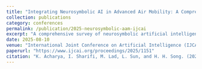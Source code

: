 ```yaml
---
title: "Integrating Neurosymbolic AI in Advanced Air Mobility: A Comprehensive Survey"
collection: publications
category: conferences
permalink: /publication/2025-neurosymbolic-aam-ijcai
excerpt: "A comprehensive survey of neurosymbolic artificial intelligence methods and their integration into Advanced Air Mobility (AAM) applications."
date: 2025-08-10
venue: "International Joint Conference on Artificial Intelligence (IJCAI), 2025"
paperurl: "https://www.ijcai.org/proceedings/2025/1151"
citation: "K. Acharya, I. Sharifi, M. Lad, L. Sun, and H. H. Song. (2025). \"Integrating Neurosymbolic AI in Advanced Air Mobility: A Comprehensive Survey.\" <i>IJCAI</i>, 2025."
---
```

